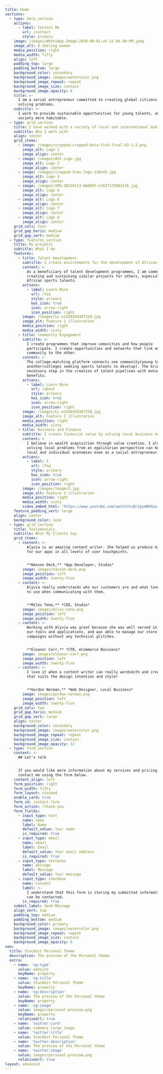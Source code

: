 ```yaml
---
title: Home
sections:
  - type: hero_section
    actions:
      - label: Contact Me
        url: /contact
        style: primary
    image: /images/WhatsApp-Image-2020-09-01-at-12.08.40-PM.jpeg
    image_alt: A smiling woman
    media_position: right
    media_width: fifty
    align: left
    padding_top: large
    padding_bottom: large
    background_color: secondary
    background_image: images/watercolor.png
    background_image_repeat: repeat
    background_image_size: contain
    background_image_opacity: 8
    title: >-
      I am a serial entrepreneur committed to creating global citizens and
      solving problems.
    subtitle: >-
      I work to provide sustainable opportunities for young talents, and make
      society more habitable.
  - type: grid_section
    title: I have worked with a variety of local and international bodies
    subtitle: Who I work with
    align: center
    grid_items:
      - image: /images/cropped-cropped-beta-fish-final-02-1-2.png
        image_alt: Logo 1
        image_align: center
      - image: /images/AUS Logo.jpg
        image_alt: Logo 2
        image_align: center
      - image: /images/cropped-Vcms-logo-130x43.jpg
        image_alt: Logo 3
        image_align: center
      - image: /images/IMG-20210113-WA0007-e1627173802136.jpg
        image_alt: Logo 4
        image_align: center
      - image_alt: Logo 6
        image_align: center
      - image_alt: Logo 7
        image_align: center
      - image_alt: Logo 8
        image_align: center
    grid_cols: four
    grid_gap_horiz: medium
    grid_gap_vert: medium
  - type: features_section
    title: My projects
    subtitle: What I do
    features:
      - title: Talent Development
        subtitle: I create environments for the development of African talents.
        content: >
          As a beneficiary of talent development programmes, I am committed to
          creating and sustaining similar projects for others, especially young
          African sports talents.
        actions:
          - label: Learn More
            url: /faq
            style: primary
            has_icon: true
            icon: arrow-right
            icon_position: right
        image: /images/LL-e1569334387318.jpg
        image_alt: Feature 1 illustration
        media_position: right
        media_width: sixty
      - title: Community Engagement
        subtitle: >-
          I create programmes that improve comunities and how people
          participate. I create opportunities and networks that link one
          community to the other.
        content: >
          The college-matching platform connects one community(young talents) to
          another(colleges seeking sports talents to develop). The bridge is a
          necessary step in the creation of talent pipelines with mutual
          benefits.
        actions:
          - label: Learn More
            url: /about
            style: primary
            has_icon: true
            icon: arrow-right
            icon_position: right
        image: /images/LL-e1569334387318.jpg
        image_alt: Feature 2 illustration
        media_position: right
        media_width: sixty
      - title: Business and Finance
        subtitle: I create financial value by solving local business needs.
        content: >
          I believe in wealth acquisition through value creation. I also believe
          solving local problems from an egalitarian perspective can boost both
          local and individual economies even as a social entrepreneur.
        actions:
          - label: S
            url: /faq
            style: primary
            has_icon: true
            icon: arrow-right
            icon_position: right
        image: /images/images3.jpg
        image_alt: Feature 3 illustration
        media_position: right
        media_width: sixty
        video_embed_html: 'https://www.youtube.com/watch?v=QrIpsmBK9iw'
    feature_padding_vert: large
    align: center
    background_color: none
  - type: grid_section
    title: Testimonials
    subtitle: What My Clients Say
    grid_items:
      - content: >-
          Alyvia is an amazing content writer. She helped us produce microcopy
          for our apps in all levels of user touchpoints.


          **Hanson Deck,** *App Developer, Studio*
        image: images/hanson-deck.png
        image_position: left
        image_width: twenty-five
      - content: >-
          Alyvia really understands who our customers are and what tone of voice
          to use when communicating with them.


          **Miles Tone,** *CEO, Studio*
        image: images/miles-tone.png
        image_position: left
        image_width: twenty-five
      - content: >-
          Working with Alyvia was great because she was well versed in all of
          our tools and applications, and was able to manage our store and
          campaigns without any technical glitches.


          **Eleanor Carr,** *CTO, eCommerce Business*
        image: images/eleanor-carr.png
        image_position: left
        image_width: twenty-five
      - content: >-
          I love it when a content writer can really wordsmith and create copy
          that suits the design intention and style!


          **Gordon Norman,** *Web Designer, Local Business*
        image: images/gordon-norman.png
        image_position: left
        image_width: twenty-five
    grid_cols: two
    grid_gap_horiz: medium
    grid_gap_vert: large
    align: center
    background_color: secondary
    background_image: images/watercolor.png
    background_image_repeat: repeat
    background_image_size: contain
    background_image_opacity: 12
  - type: form_section
    content: >-
      ## Let's talk


      If you would like more information about my services and pricing, please
      contact me using the form below.
    content_align: left
    form_position: right
    form_width: fifty
    form_layout: stacked
    enable_card: true
    form_id: contact-form
    form_action: /thank-you
    form_fields:
      - input_type: text
        name: name
        label: Name
        default_value: Your name
        is_required: true
      - input_type: email
        name: email
        label: Email
        default_value: Your email address
        is_required: true
      - input_type: textarea
        name: message
        label: Message
        default_value: Your message
      - input_type: checkbox
        name: consent
        label: >-
          I understand that this form is storing my submitted information so I
          can be contacted.
        is_required: true
    submit_label: Send Message
    align_vert: top
    padding_top: medium
    padding_bottom: medium
    background_color: primary
    background_image: images/watercolor.png
    background_image_repeat: repeat
    background_image_size: contain
    background_image_opacity: 8
seo:
  title: Stackbit Personal Theme
  description: The preview of the Personal theme
  extra:
    - name: 'og:type'
      value: website
      keyName: property
    - name: 'og:title'
      value: Stackbit Personal Theme
      keyName: property
    - name: 'og:description'
      value: The preview of the Personal theme
      keyName: property
    - name: 'og:image'
      value: images/personal-preview.png
      keyName: property
      relativeUrl: true
    - name: 'twitter:card'
      value: summary_large_image
    - name: 'twitter:title'
      value: Stackbit Personal Theme
    - name: 'twitter:description'
      value: The preview of the Personal theme
    - name: 'twitter:image'
      value: images/personal-preview.png
      relativeUrl: true
layout: advanced
---
```

